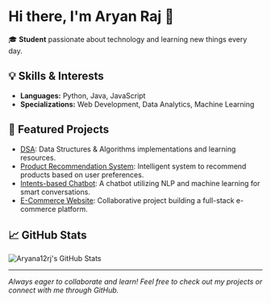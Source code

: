 # Hi there, I'm Aryan Raj 👋

🎓 **Student** passionate about technology and learning new things every day.

## 💡 Skills & Interests
- **Languages:** Python, Java, JavaScript
- **Specializations:** Web Development, Data Analytics, Machine Learning

## 🚀 Featured Projects
- [DSA](https://github.com/Aryana12rj/DSA): Data Structures & Algorithms implementations and learning resources.
- [Product Recommendation System](https://github.com/Aryana12rj/Product-Recommendation-System): Intelligent system to recommend products based on user preferences.
- [Intents-based Chatbot](https://github.com/Aryana12rj/Intents-basedChatbot): A chatbot utilizing NLP and machine learning for smart conversations.
- [E-Commerce Website](https://github.com/ChetnAditya/E-Commerce-website-): Collaborative project building a full-stack e-commerce platform.

## 📈 GitHub Stats
![Aryana12rj's GitHub Stats](https://github-readme-stats.vercel.app/api?username=Aryana12rj&show_icons=true&theme=radical)

---
*Always eager to collaborate and learn! Feel free to check out my projects or connect with me through GitHub.*